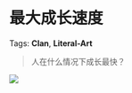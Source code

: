# 最大成长速度

Tags: **Clan**, **Literal-Art**

> 人在什么情况下成长最快？



![](https://pic2.zhimg.com/50/v2-7bd36ce36de8bbfb0a88ca47a2a8ef5d_720w.jpg?source=1940ef5c)

